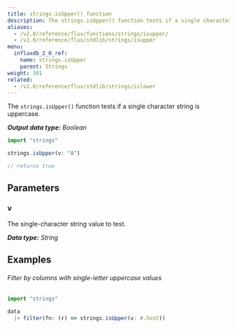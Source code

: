 ```yaml
---
title: strings.isUpper() function
description: The strings.isUpper() function tests if a single character string is uppercase.
aliases:
  - /v2.0/reference/flux/functions/strings/isupper/
  - /v2.0/reference/flux/stdlib/strings/isupper
menu:
  influxdb_2_0_ref:
    name: strings.isUpper
    parent: Strings
weight: 301
related:
  - /v2.0/reference/flux/stdlib/strings/islower
---
```


The `strings.isUpper()` function tests if a single character string is uppercase.

_**Output data type:** Boolean_

```js
import "strings"

strings.isUpper(v: "A")

// returns true
```

## Parameters

### v
The single-character string value to test.

_**Data type:** String_

## Examples

###### Filter by columns with single-letter uppercase values
```js
import "strings"

data
  |> filter(fn: (r) => strings.isUpper(v: r.host))
```
